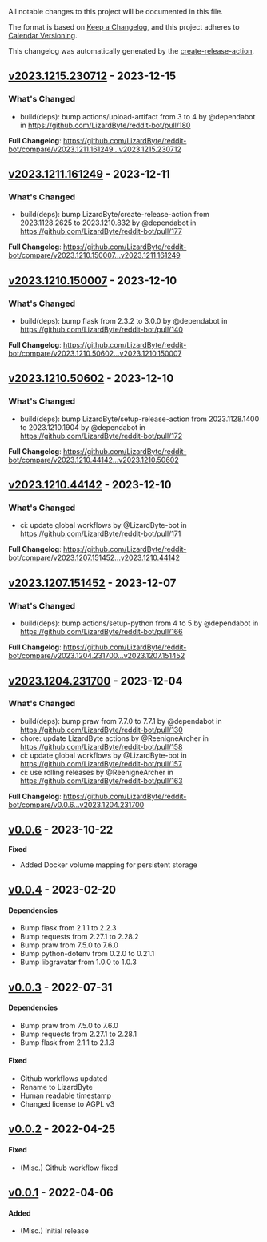 <!-- # Changelog -->

All notable changes to this project will be documented in this file.

The format is based on [Keep a Changelog](https://keepachangelog.com/en/1.0.0/),
and this project adheres to [Calendar Versioning](https://calver.org/).

This changelog was automatically generated by the
[create-release-action](https://github.com/LizardByte/create-release-action).

## [v2023.1215.230712] - 2023-12-15

### What's Changed
* build(deps): bump actions/upload-artifact from 3 to 4 by @dependabot in https://github.com/LizardByte/reddit-bot/pull/180


**Full Changelog**: https://github.com/LizardByte/reddit-bot/compare/v2023.1211.161249...v2023.1215.230712

## [v2023.1211.161249] - 2023-12-11

### What's Changed
* build(deps): bump LizardByte/create-release-action from 2023.1128.2625 to 2023.1210.832 by @dependabot in https://github.com/LizardByte/reddit-bot/pull/177


**Full Changelog**: https://github.com/LizardByte/reddit-bot/compare/v2023.1210.150007...v2023.1211.161249

## [v2023.1210.150007] - 2023-12-10

### What's Changed
* build(deps): bump flask from 2.3.2 to 3.0.0 by @dependabot in https://github.com/LizardByte/reddit-bot/pull/140


**Full Changelog**: https://github.com/LizardByte/reddit-bot/compare/v2023.1210.50602...v2023.1210.150007

## [v2023.1210.50602] - 2023-12-10

### What's Changed
* build(deps): bump LizardByte/setup-release-action from 2023.1128.1400 to 2023.1210.1904 by @dependabot in https://github.com/LizardByte/reddit-bot/pull/172


**Full Changelog**: https://github.com/LizardByte/reddit-bot/compare/v2023.1210.44142...v2023.1210.50602

## [v2023.1210.44142] - 2023-12-10

### What's Changed
* ci: update global workflows by @LizardByte-bot in https://github.com/LizardByte/reddit-bot/pull/171


**Full Changelog**: https://github.com/LizardByte/reddit-bot/compare/v2023.1207.151452...v2023.1210.44142

## [v2023.1207.151452] - 2023-12-07

### What's Changed
* build(deps): bump actions/setup-python from 4 to 5 by @dependabot in https://github.com/LizardByte/reddit-bot/pull/166


**Full Changelog**: https://github.com/LizardByte/reddit-bot/compare/v2023.1204.231700...v2023.1207.151452

## [v2023.1204.231700] - 2023-12-04

### What's Changed
* build(deps): bump praw from 7.7.0 to 7.7.1 by @dependabot in https://github.com/LizardByte/reddit-bot/pull/130
* chore: update LizardByte actions by @ReenigneArcher in https://github.com/LizardByte/reddit-bot/pull/158
* ci: update global workflows by @LizardByte-bot in https://github.com/LizardByte/reddit-bot/pull/157
* ci: use rolling releases by @ReenigneArcher in https://github.com/LizardByte/reddit-bot/pull/163


**Full Changelog**: https://github.com/LizardByte/reddit-bot/compare/v0.0.6...v2023.1204.231700

## [v0.0.6] - 2023-10-22

**Fixed**
- Added Docker volume mapping for persistent storage

## [v0.0.4] - 2023-02-20

#### Dependencies
- Bump flask from 2.1.1 to 2.2.3
- Bump requests from 2.27.1 to 2.28.2
- Bump praw from 7.5.0 to 7.6.0
- Bump python-dotenv from 0.2.0 to 0.21.1
- Bump libgravatar from 1.0.0 to 1.0.3

## [v0.0.3] - 2022-07-31

#### Dependencies
- Bump praw from 7.5.0 to 7.6.0
- Bump requests from 2.27.1 to 2.28.1
- Bump flask from 2.1.1 to 2.1.3
#### Fixed
- Github workflows updated
- Rename to LizardByte
- Human readable timestamp
- Changed license to AGPL v3

## [v0.0.2] - 2022-04-25

#### Fixed
- (Misc.) Github workflow fixed

## [v0.0.1] - 2022-04-06

#### Added
- (Misc.) Initial release

[v2023.1215.230712]: https://github.com/LizardByte/reddit-bot/releases/tag/v2023.1215.230712
[v2023.1211.161249]: https://github.com/LizardByte/reddit-bot/releases/tag/v2023.1211.161249
[v2023.1210.150007]: https://github.com/LizardByte/reddit-bot/releases/tag/v2023.1210.150007
[v2023.1210.50602]: https://github.com/LizardByte/reddit-bot/releases/tag/v2023.1210.50602
[v2023.1210.44142]: https://github.com/LizardByte/reddit-bot/releases/tag/v2023.1210.44142
[v2023.1207.151452]: https://github.com/LizardByte/reddit-bot/releases/tag/v2023.1207.151452
[v2023.1204.231700]: https://github.com/LizardByte/reddit-bot/releases/tag/v2023.1204.231700
[v0.0.6]: https://github.com/LizardByte/reddit-bot/releases/tag/v0.0.6
[v0.0.4]: https://github.com/LizardByte/reddit-bot/releases/tag/v0.0.4
[v0.0.3]: https://github.com/LizardByte/reddit-bot/releases/tag/v0.0.3
[v0.0.2]: https://github.com/LizardByte/reddit-bot/releases/tag/v0.0.2
[v0.0.1]: https://github.com/LizardByte/reddit-bot/releases/tag/v0.0.1
